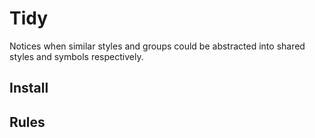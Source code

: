 # Tidy

Notices when similar styles and groups could be abstracted into shared styles and symbols
respectively.

## Install

## Rules
